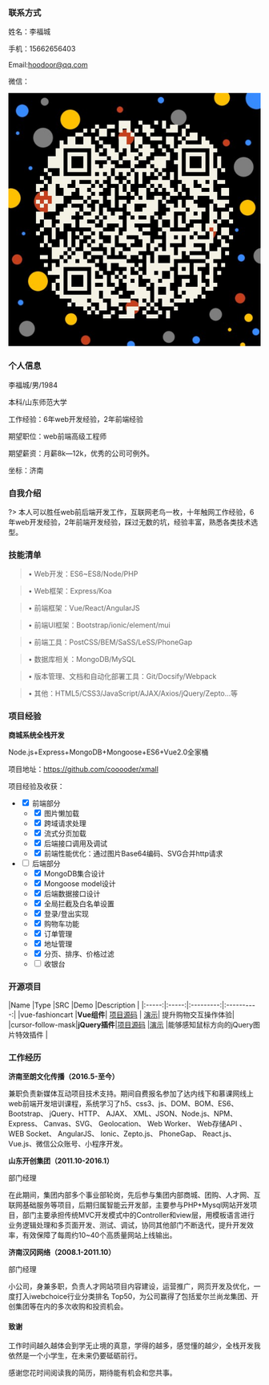 
### 联系方式
姓名：李福城

手机：15662656403

Email:hoodoor@qq.com

微信：

![微信号](./mmqrcode1502837312718.png)

### 个人信息
李福城/男/1984

本科/山东师范大学

工作经验：6年web开发经验，2年前端经验

期望职位：web前端高级工程师

期望薪资：月薪8k—12k，优秀的公司可例外。

坐标：济南

### 自我介绍
?> 本人可以胜任web前后端开发工作，互联网老鸟一枚，十年触网工作经验，6年web开发经验，2年前端开发经验，踩过无数的坑，经验丰富，熟悉各类技术选型。

### 技能清单
>•	Web开发：ES6~ES8/Node/PHP

>•	Web框架：Express/Koa

>•	前端框架：Vue/React/AngularJS

>•	前端UI框架：Bootstrap/ionic/element/mui

>•	前端工具：PostCSS/BEM/SaSS/LeSS/PhoneGap

>•	数据库相关：MongoDB/MySQL

>•	版本管理、文档和自动化部署工具：Git/Docsify/Webpack	

>•	其他：HTML5/CSS3/JavaScript/AJAX/Axios/jQuery/Zepto…等

### 项目经验
**商城系统全栈开发**

Node.js+Express+MongoDB+Mongoose+ES6+Vue2.0全家桶

项目地址：<a href="https://github.com/cooooder/xmall" target="_blank">https://github.com/cooooder/xmall</a>

项目经验及收获：
- <input type="checkbox" checked /> 前端部分
    - <input type="checkbox" checked /> 图片懒加载
    - <input type="checkbox" checked /> 跨域请求处理
    - <input type="checkbox" checked /> 流式分页加载
    - <input type="checkbox" checked /> 后端接口调用及调试
    - <input type="checkbox" checked /> 前端性能优化：通过图片Base64编码、SVG合并http请求
- <input type="checkbox" /> 后端部分
    - <input type="checkbox" checked /> MongoDB集合设计
    - <input type="checkbox" checked /> Mongoose model设计
    - <input type="checkbox" checked /> 后端数据接口设计
    - <input type="checkbox" checked /> 全局拦截及白名单设置
    - <input type="checkbox" checked /> 登录/登出实现
    - <input type="checkbox" checked /> 购物车功能
    - <input type="checkbox" checked /> 订单管理
    - <input type="checkbox" checked /> 地址管理
    - <input type="checkbox" checked /> 分页、排序、价格过滤
    - <input type="checkbox"  /> 收银台

### 开源项目

|Name	|Type |SRC 	|Demo	|Description |
|:-----:|:-----:|:---------:|:----------:|
|vue-fashioncart |**Vue组件**| <a href="https://github.com/cooooder/vue-fashioncart" target="_blank">项目源码</a> | <a href="https://cooooder.github.io/vue-fashioncart/dist/#/" target="_blank">演示</a>| 提升购物交互操作体验|
|cursor-follow-mask|**jQuery插件**|<a href="https://github.com/cooooder/cursor-follow-mask" target="_blank">项目源码</a> |<a href="https://cooooder.github.io/cursor-follow-mask/" target="_blank">演示</a> |能够感知鼠标方向的jQuery图片特效插件 |


### 工作经历
**济南至朗文化传播（2016.5-至今）**

兼职负责新媒体互动项目技术支持。期间自费报名参加了达内线下和慕课网线上web前端开发培训课程，系统学习了h5、css3、js、DOM、BOM、ES6、Bootstrap、 jQuery、HTTP、 AJAX、 XML、JSON、Node.js、NPM、 Express、 Canvas、SVG、 Geolocation、 Web Worker、 Web存储API 、 WEB Socket、 AngularJS、 Ionic、Zepto.js、 PhoneGap、 React.js、Vue.js、微信公众账号、小程序开发。

**山东开创集团（2011.10-2016.1）**

部门经理

在此期间，集团内部多个事业部轮岗，先后参与集团内部商城、团购、人才网、互联网基础服务等项目，后期归属智能云开发部，主要参与PHP+Mysql网站开发项目，部门主要承担传统MVC开发模式中的Controller和view层，用模板语言进行业务逻辑处理和多页面开发、测试、调试，协同其他部门不断迭代，提升开发效率，有效保障了每周约10~40个高质量网站上线输出。

**济南汉冈网络（2008.1-2011.10）**

部门经理

小公司，身兼多职，负责人才网站项目内容建设，运营推广，网页开发及优化，一度打入iwebchoice行业分类排名 Top50，为公司赢得了包括爱尔兰尚龙集团、开创集团等在内的多次收购和投资机会。

#### 致谢
工作时间越久越体会到学无止境的真意，学得的越多，感觉懂的越少，全栈开发我依然是一个小学生，在未来仍要砥砺前行。
<p class="typing">感谢您花时间阅读我的简历，期待能有机会和您共事。</p>

